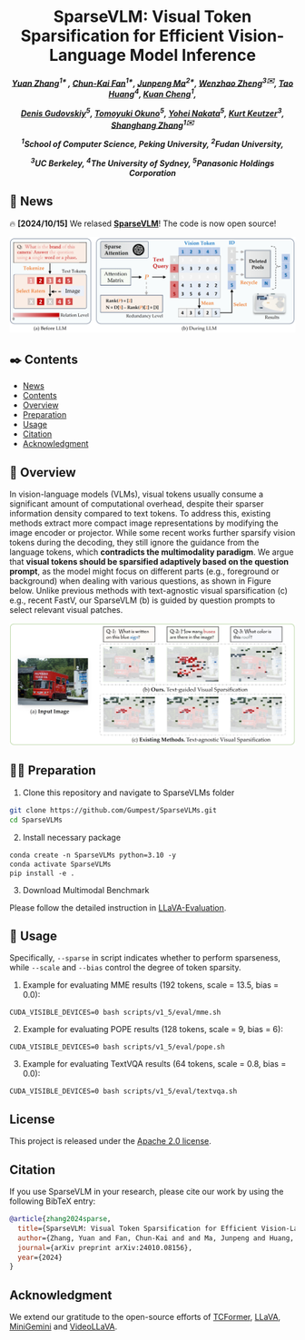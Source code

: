 <div align="center">

<h1> SparseVLM: Visual Token Sparsification for Efficient Vision-Language Model Inference </h1>

<h5 align="center"> 

[Yuan Zhang](https://gumpest.github.io/)<sup>1* </sup>,
[Chun-Kai Fan](https://scholar.google.com/citations?user=TxeAbWkAAAAJ&hl=en&oi=ao)<sup>1*</sup>,
[Junpeng Ma]()<sup>2*</sup>,
[Wenzhao Zheng](https://wzzheng.net/)<sup>3✉️</sup>,
[Tao Huang](https://taohuang.info/)<sup>4</sup>,
[Kuan Cheng](https://cfcs.pku.edu.cn/people/faculty/kuancheng/index.htm)<sup>1</sup>,

[Denis Gudovskiy]()<sup>5</sup>,
[Tomoyuki Okuno]()<sup>5</sup>,
[Yohei Nakata]()<sup>5</sup>,
[Kurt Keutzer](http://people.eecs.berkeley.edu/~keutzer/)<sup>3</sup>,
[Shanghang Zhang](https://idm.pku.edu.cn/info/1017/1598.htm)<sup>1✉️</sup>

<sup>1</sup>School of Computer Science, Peking University, <sup>2</sup>Fudan University,

<sup>3</sup>UC Berkeley, <sup>4</sup>The University of Sydney, <sup>5</sup>Panasonic Holdings Corporation

</h5>
</div>

## 📜 News 
🔥 **[2024/10/15]** We relased **[SparseVLM](https://arxiv.org/pdf/2410.04417)**! The code is now open source!


<p align='center'>
<img src='./assests/archi.png' alt='mask' width='700px'>
</p>

## ✒️ Contents
- [News](#news)
- [Contents](#contents)
- [Overview](#overview)
- [Preparation](#preparation)
- [Usage](#usage)
- [Citation](#citation)
- [Acknowledgment](#acknowledgment)

## 👀 Overview

In vision-language models (VLMs), visual tokens usually consume a significant amount of computational overhead, despite their sparser information density compared to text tokens. To address this, existing methods extract more compact image representations by modifying the image encoder or projector. While some recent works further sparsify vision tokens during the decoding, they still ignore the guidance from the language tokens, which **contradicts the multimodality paradigm**. We argue that **visual tokens should be sparsified adaptively based on the question prompt**, as the model might focus on different parts (e.g., foreground or background) when dealing with various questions, as shown in Figure below. Unlike previous methods with text-agnostic visual sparsification (c) e.g., recent FastV, our SparseVLM (b) is guided by question prompts to select relevant visual patches.

<div align=center>
<img width="600" alt="image" src="./assests/moti.png">
</div>

## 👨‍💻 Preparation

1. Clone this repository and navigate to SparseVLMs folder
```bash
git clone https://github.com/Gumpest/SparseVLMs.git
cd SparseVLMs
```

2. Install necessary package
```Shell
conda create -n SparseVLMs python=3.10 -y
conda activate SparseVLMs
pip install -e .
```

3. Download Multimodal Benchmark

Please follow the detailed instruction in [LLaVA-Evaluation](https://github.com/haotian-liu/LLaVA/blob/main/docs/Evaluation.md).

## 🎯 Usage
Specifically, `--sparse` in script indicates whether to perform sparseness, while `--scale` and `--bias` control the degree of token sparsity.

1. Example for evaluating MME results (192 tokens, scale = 13.5, bias = 0.0):
```Shell
CUDA_VISIBLE_DEVICES=0 bash scripts/v1_5/eval/mme.sh
```

2. Example for evaluating POPE results (128 tokens, scale = 9, bias = 6):
```Shell
CUDA_VISIBLE_DEVICES=0 bash scripts/v1_5/eval/pope.sh
```

3. Example for evaluating TextVQA results (64 tokens, scale = 0.8, bias = 0.0):
```Shell
CUDA_VISIBLE_DEVICES=0 bash scripts/v1_5/eval/textvqa.sh
```

## License

This project is released under the [Apache 2.0 license](LICENSE).

## Citation

If you use SparseVLM in your research, please cite our work by using the following BibTeX entry:
```bibtex
@article{zhang2024sparse,
  title={SparseVLM: Visual Token Sparsification for Efficient Vision-Language Model Inference},
  author={Zhang, Yuan and Fan, Chun-Kai and and Ma, Junpeng and Huang, Tao and Cheng, Kuan and Zhang, Shanghang},
  journal={arXiv preprint arXiv:24010.08156},
  year={2024}
}

```
## Acknowledgment

We extend our gratitude to the open-source efforts of [TCFormer](https://github.com/zengwang430521/TCFormer), [LLaVA](https://github.com/haotian-liu/LLaVA), [MiniGemini](https://github.com/dvlab-research/MGM) and [VideoLLaVA](https://github.com/PKU-YuanGroup/Video-LLaVA).

